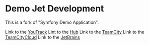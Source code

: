 Demo Jet Development
========================

This is a fork of  "Symfony Demo Application". 

Link to the [YouTrack][1] 
Lint to the [Hub][2]
Link to the [TeamCity][3] 
Link to the [TeamCityCloud][4] 
Link to the [JetBrains][5]


[1]: https://demojetdevelopment.myjetbrains.com/youtrack
[2]: https://demojetdevelopment.myjetbrains.com/hub
[3]: http:/0.0.0.0:8111
[4]: http://34.89.216.118
[5]: https://jetbrains.com